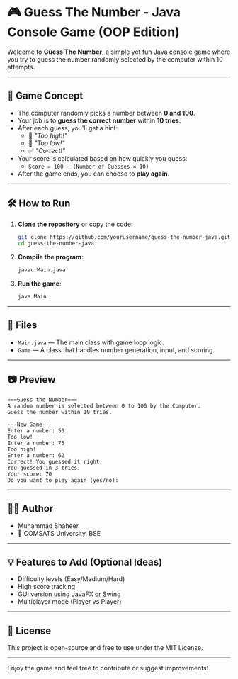 # 🎮 Guess The Number - Java Console Game (OOP Edition)

Welcome to **Guess The Number**, a simple yet fun Java console game where you try to guess the number randomly selected by the computer within 10 attempts.

---

## 🧠 Game Concept

- The computer randomly picks a number between **0 and 100**.
- Your job is to **guess the correct number** within **10 tries**.
- After each guess, you'll get a hint:
  - 🔼 *"Too high!"*
  - 🔽 *"Too low!"*
  - ✅ *"Correct!"*
- Your score is calculated based on how quickly you guess:
  - `Score = 100 - (Number of Guesses × 10)`
- After the game ends, you can choose to **play again**.

---

## 🛠️ How to Run

1. **Clone the repository** or copy the code:
   ```bash
   git clone https://github.com/yourusername/guess-the-number-java.git
   cd guess-the-number-java

2. **Compile the program**:
   ```bash
   javac Main.java
   ```

3. **Run the game**:
   ```bash
   java Main
   ```

---

## 📁 Files
- `Main.java` — The main class with game loop logic.
- `Game` — A class that handles number generation, input, and scoring.

---

## 📷 Preview

```
===Guess the Number===
A random number is selected between 0 to 100 by the Computer.
Guess the number within 10 tries.

---New Game---
Enter a number: 50
Too low!
Enter a number: 75
Too high!
Enter a number: 62
Correct! You guessed it right.
You guessed in 3 tries.
Your score: 70
Do you want to play again (yes/no):
```

---

## 🧑‍💻 Author
- Muhammad Shaheer
- 📍 COMSATS University, BSE

---

## 💡 Features to Add (Optional Ideas)
- Difficulty levels (Easy/Medium/Hard)
- High score tracking
- GUI version using JavaFX or Swing
- Multiplayer mode (Player vs Player)

---

## 📃 License

This project is open-source and free to use under the MIT License.

---

Enjoy the game and feel free to contribute or suggest improvements!
